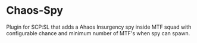 # Chaos-Spy
Plugin for SCP:SL that adds a Ahaos Insurgency spy inside MTF squad with configurable chance and minimum number of MTF's when spy can spawn.
